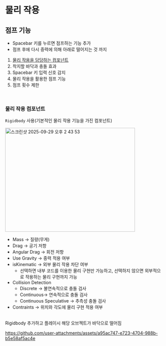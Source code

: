 # 물리 작용

## 점프 기능

- Spacebar 키를 누르면 점프하는 기능 추가
- 점프 후에 다시 중력에 의해 아래로 떨어지는 것 까지

1. [물리 작용을 담당하는 컴포넌트](#물리-작용-컴포넌트)
2. 착지할 바닥과 충돌 효과
3. Spacebar 키 입력 신호 감지
4. 물리 작용을 활용한 점프 기능
5. 점프 횟수 제한

<br>

### 물리 작용 컴포넌트

`Rigidbody` 사용(기본적인 물리 작용 기능을 가진 컴포넌트)

 <img width="416" height="333" alt="스크린샷 2025-09-29 오후 2 43 53" src="https://github.com/user-attachments/assets/88062d5e-eee2-4639-bc1b-d7eea090ab8b" />

- Mass &rarr; 질량(무게)
- Drag &rarr; 공기 저항
- Angular Drag &rarr; 회전 저항
- Use Gravity &rarr; 중력 적용 여부
- isKinematic &rarr; 외부 물리 작용 차단 여부
  - 선택하면 내부 코드를 이용한 물리 구현만 가능하고, 선택하지 않으면 외부적으로 작용하는 물리 구현까지 가능
- Collision Detection
  - Discrete &rarr; 불연속적으로 충돌 검사
  - Continuous&rarr; 연속적으로 충돌 검사
  - Continuous Speculative &rarr; 추측성 충돌 검사
- Contraints &rarr; 위치와 각도에 물리 구현 적용 여부

<br>
Rigidbody 추가하고 플레이시 해당 오브젝트가 바닥으로 떨어짐

https://github.com/user-attachments/assets/a95ac747-e723-4704-988b-b5e58af5ac4e







